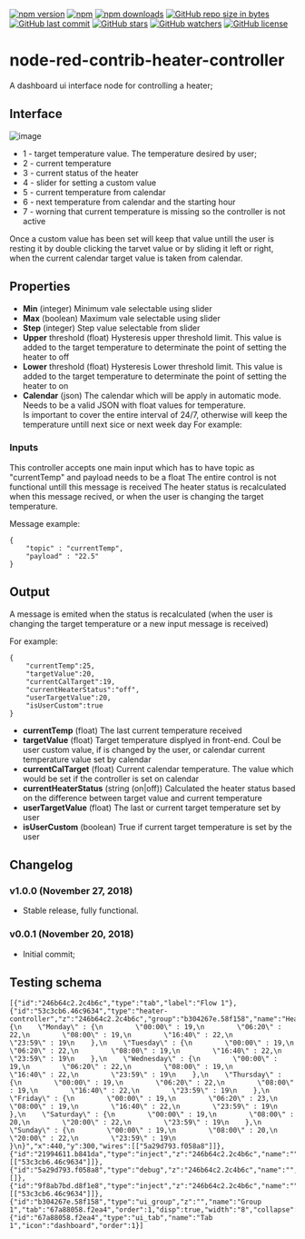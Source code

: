 [![npm version](https://img.shields.io/npm/v/node-red-contrib-heater-controller.svg?style=flat-square)](https://www.npmjs.com/package/node-red-contrib-heater-controller?activeTab=versions)
[![npm](https://img.shields.io/npm/dt/node-red-contrib-heater-controller.svg)](https://www.npmjs.com/package/node-red-contrib-heater-controller)
[![npm downloads](https://img.shields.io/npm/dm/node-red-contrib-heater-controller.svg?style=flat-square)](https://www.npmjs.com/package/node-red-contrib-heater-controller)
[![GitHub repo size in bytes](https://img.shields.io/github/repo-size/badges/shields.svg)](https://github.com/SergiuToporjinschi/node-red-contrib-heater-controller)
[![GitHub last commit](https://img.shields.io/github/last-commit/SergiuToporjinschi/node-red-contrib-heater-controller.svg)](https://github.com/SergiuToporjinschi/node-red-contrib-heater-controller/commits/master)
[![GitHub stars](https://img.shields.io/github/stars/SergiuToporjinschi/node-red-contrib-heater-controller.svg)](https://github.com/SergiuToporjinschi/node-red-contrib-heater-controller/stargazers)
[![GitHub watchers](https://img.shields.io/github/watchers/SergiuToporjinschi/node-red-contrib-heater-controller.svg)](https://github.com/SergiuToporjinschi/node-red-contrib-heater-controller/watchers)
[![GitHub license](https://img.shields.io/github/license/SergiuToporjinschi/node-red-contrib-heater-controller.svg)](https://github.com/SergiuToporjinschi/node-red-contrib-heater-controller/blob/master/LICENSE)

# node-red-contrib-heater-controller
A dashboard ui interface node for controlling a heater;

## Interface
![image](https://github.com/SergiuToporjinschi/node-red-contrib-heater-controller/raw/master/images/front-end.png)
 * 1 - target temperature value. The temperature desired by user;
 * 2 - current temperature
 * 3 - current status of the heater
 * 4 - slider for setting a custom value
 * 5 - current temperature from calendar
 * 6 - next temperature from calendar and the starting hour
 * 7 - worning that current temperature is missing so the controller is not active

Once a custom value has been set will keep that value untill the user is resting it by double clicking the tarvet value or by sliding it left or right, when the current calendar target value is taken from calendar.

## Properties

  * **Min** (integer)
    Minimum vale selectable using slider
  * **Max**  (boolean)
    Maximum vale selectable using slider
  * **Step** (integer)
    Step value selectable from slider
  * **Upper** threshold (float)
    Hysteresis upper threshold limit. This value is added to the target
    temperature to determinate the point of setting the heater to off
  * **Lower** threshold (float)
    Hysteresis Lower threshold limit. This value is added to the target
    temperature to determinate the point of setting the heater to on
  * **Calendar** (json)
    The calendar which will be apply in automatic mode. Needs to be a
    valid JSON with float values for temperature.  
    Is important to cover the entire interval of 24/7, otherwise will
    keep the temperature untill next sice or next week day
    For example:

### Inputs

This controller accepts one main input which has to have topic as
"currentTemp" and payload needs to be a float
The entire control is not functional untill this message is received
The heater status is recalculated when this message recived, or when the
user is changing the target temperature.

Message example:
``` 
{
    "topic" : "currentTemp",
    "payload" : "22.5"
}      
```

## Output

A message is emited when the status is recalculated (when the user is
changing the target temperature or a new input message is received)

For example:
``` 
{
    "currentTemp":25,
    "targetValue":20,
    "currentCalTarget":19,
    "currentHeaterStatus":"off",
    "userTargetValue":20,
    "isUserCustom":true
}    
```

  * **currentTemp** (float)
    The last current temperature received
  * **targetValue** (float)
    Target temperature displyed in front-end. Coul be user custom value, if is changed by the user, or calendar current temperature value set by calendar
  * **currentCalTarget** (float)
    Current calendar temperature. The value which would be set if the controller is set on calendar
  * **currentHeaterStatus** (string (on|off))
    Calculated the heater status based on the difference between target value and current temperature
  * **userTargetValue** (float)
    The last or current target temperature set by user    
  * **isUserCustom** (boolean)
    True if current target temperature is set by the user
## Changelog

### v1.0.0 (November 27, 2018)
* Stable release, fully functional.
### v0.0.1 (November 20, 2018)
* Initial commit;

## Testing schema
```
[{"id":"246b64c2.2c4b6c","type":"tab","label":"Flow 1"},{"id":"53c3cb6.46c9634","type":"heater-controller","z":"246b64c2.2c4b6c","group":"b304267e.58f158","name":"HeatController","order":0,"width":0,"height":0,"sliderMinValue":10,"sliderMaxValue":35,"sliderStep":0.5,"thresholdRising":0.5,"thresholdFalling":0.5,"calendar":"{\n    \"Monday\" : {\n        \"00:00\" : 19,\n        \"06:20\" : 22,\n        \"08:00\" : 19,\n        \"16:40\" : 22,\n        \"23:59\" : 19\n    },\n    \"Tuesday\" : {\n        \"00:00\" : 19,\n        \"06:20\" : 22,\n        \"08:00\" : 19,\n        \"16:40\" : 22,\n        \"23:59\" : 19\n    },\n    \"Wednesday\" : {\n        \"00:00\" : 19,\n        \"06:20\" : 22,\n        \"08:00\" : 19,\n        \"16:40\" : 22,\n        \"23:59\" : 19\n    },\n    \"Thursday\" : {\n        \"00:00\" : 19,\n        \"06:20\" : 22,\n        \"08:00\" : 19,\n        \"16:40\" : 22,\n        \"23:59\" : 19\n    },\n    \"Friday\" : {\n        \"00:00\" : 19,\n        \"06:20\" : 23,\n        \"08:00\" : 19,\n        \"16:40\" : 22,\n        \"23:59\" : 19\n    },\n    \"Saturday\" : {\n        \"00:00\" : 19,\n        \"08:00\" : 20,\n        \"20:00\" : 22,\n        \"23:59\" : 19\n    },\n    \"Sunday\" : {\n        \"00:00\" : 19,\n        \"08:00\" : 20,\n        \"20:00\" : 22,\n        \"23:59\" : 19\n    }\n}","x":440,"y":300,"wires":[["5a29d793.f058a8"]]},{"id":"21994611.b841da","type":"inject","z":"246b64c2.2c4b6c","name":"","topic":"currentTemp","payload":"25","payloadType":"num","repeat":"","crontab":"","once":false,"onceDelay":0.1,"x":220,"y":320,"wires":[["53c3cb6.46c9634"]]},{"id":"5a29d793.f058a8","type":"debug","z":"246b64c2.2c4b6c","name":"","active":true,"tosidebar":true,"console":false,"tostatus":false,"complete":"true","x":590,"y":300,"wires":[]},{"id":"9f8ab7bd.d8f1e8","type":"inject","z":"246b64c2.2c4b6c","name":"","topic":"currentTemp","payload":"10","payloadType":"num","repeat":"","crontab":"","once":false,"onceDelay":0.1,"x":220,"y":280,"wires":[["53c3cb6.46c9634"]]},{"id":"b304267e.58f158","type":"ui_group","z":"","name":"Group 1","tab":"67a88058.f2ea4","order":1,"disp":true,"width":"8","collapse":false},{"id":"67a88058.f2ea4","type":"ui_tab","name":"Tab 1","icon":"dashboard","order":1}]
```
